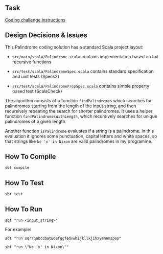 ## Task

[Coding challenge instructions](./doc/CHALLENGE.md)

## Design Decisions & Issues

This Palindrome coding solution has a standard Scala project layout:

* `src/main/scala/Palindrome.scala` contains implementation based on tail recursive functions

* `src/test/scala/PalindromeSpec.scala` contains standard specification and unit tests (Specs2)

* `src/test/scala/PalindromePropSpec.scala` contains simple property based test (ScalaCheck)

The algorithm consists of a function `findPalindromes` which searches for palindromes
starting from the length of the input string, and then recursively repeating
the search for shorter palindromes. It uses a helper function `findPalindromesWithLength`,
which recursively searches for unique palindromes of a given length.

Another function `isPalindrome` evaluates if a string is a palindrome. In this evaluation
it ignores some punctuation, capital letters and white spaces, so that strings like `No 'x' in Nixon`
are valid palindromes in my programme.


## How To Compile

`sbt compile`

## How To Test

`sbt test`

## How To Run

`sbt "run <input_string>"`

For example:

`sbt "run sqrrqabccbatudefggfedvwhijkllkjihxymnnmzpop"`

`sbt "run \"No 'x' in Nixon\""`


